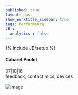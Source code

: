 ```yaml
---
published: true
layout: post
show_worktitle_sidebar: true
tags: Performance
JB :
  analytics : false
---
```


{% include JB/setup %}




<p>
<h4>Cabaret Poulet</h4>
07|10|16
<br />
feedback, contact mics, devices
<br /><br />
<img src="{{ site.url }}/images/cabaret-poulet.jpg" alt="image">
<br /><br />


</p>



